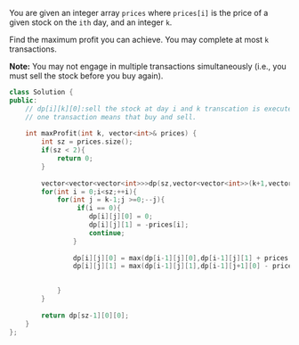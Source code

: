 You are given an integer array `prices` where `prices[i]` is the price of a given stock on the `ith` day, and an integer `k`.

Find the maximum profit you can achieve. You may complete at most `k` transactions.

**Note:** You may not engage in multiple transactions simultaneously (i.e., you must sell the stock before you buy again).

```c++
class Solution {
public:
    // dp[i][k][0]:sell the stock at day i and k transcation is executed
    // one transaction means that buy and sell.
    
    int maxProfit(int k, vector<int>& prices) {
        int sz = prices.size();
        if(sz < 2){
            return 0;
        }
        
        vector<vector<vector<int>>>dp(sz,vector<vector<int>>(k+1,vector<int>(2,0)));
        for(int i = 0;i<sz;++i){
            for(int j = k-1;j >=0;--j){
                 if(i == 0){
                    dp[i][j][0] = 0;
                    dp[i][j][1] = -prices[i];
                    continue;
                }
                
                dp[i][j][0] = max(dp[i-1][j][0],dp[i-1][j][1] + prices[i]);
                dp[i][j][1] = max(dp[i-1][j][1],dp[i-1][j+1][0] - prices[i]);

                
            }
        }
        
        return dp[sz-1][0][0];
    }
};
```

